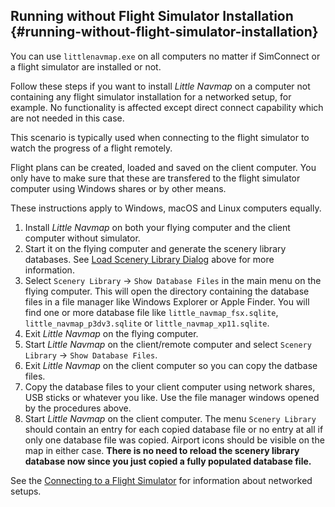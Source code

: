 ## Running without Flight Simulator Installation {#running-without-flight-simulator-installation}

You can use `littlenavmap.exe` on all computers no matter if SimConnect or a flight simulator are installed or not.

Follow these steps if you want to install _Little Navmap_ on a computer not containing any flight simulator installation for a networked setup, for example. No functionality is affected except direct connect capability which are not needed in this case.

This scenario is typically used when connecting to the flight simulator to watch the progress of a flight remotely.

Flight plans can be created, loaded and saved on the client computer. You only have to make sure that these are transfered to the flight simulator computer using Windows shares or by other means.

These instructions apply to Windows, macOS and Linux computers equally.

1.  Install _Little Navmap_ on both your flying computer and the client computer without simulator.
2.  Start it on the flying computer and generate the scenery library databases. See [Load Scenery Library Dialog](SCENERY.md) above for more information.
3.  Select `Scenery Library` -&gt; `Show Database Files`  in the main menu on the flying computer. This will open the directory containing the database files in a file manager like Windows Explorer or Apple Finder. You will find one or more database file like `little_navmap_fsx.sqlite`, `little_navmap_p3dv3.sqlite` or `little_navmap_xp11.sqlite`.
4.  Exit _Little Navmap_ on the flying computer.
5.  Start _Little Navmap_ on the client/remote computer and select `Scenery Library` -&gt; `Show Database Files`.
6.  Exit _Little Navmap_ on the client computer so you can copy the datbase files.
7.  Copy the database files to your client computer using network shares, USB sticks or whatever you like. Use the file manager windows opened by the procedures above.
8.  Start _Little Navmap_ on the client computer. The menu `Scenery Library` should contain an entry for each copied database file or no entry at all if only one database file was copied. Airport icons should be visible on the map in either case. **There is no need to reload the scenery library database now since you just copied a fully populated database file.**

See the [Connecting to a Flight Simulator](CONNECT.md#remote-connection) for information about networked setups.

